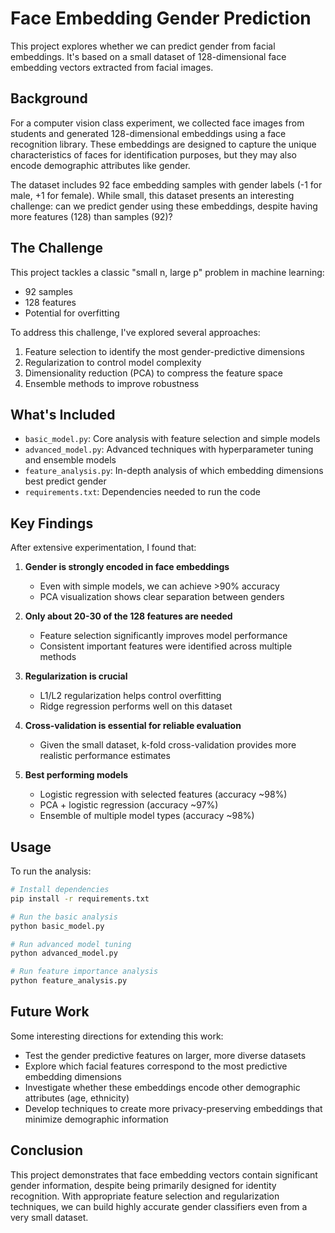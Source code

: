 # Face Embedding Gender Prediction

This project explores whether we can predict gender from facial embeddings. It's based on a small dataset of 128-dimensional face embedding vectors extracted from facial images.

## Background

For a computer vision class experiment, we collected face images from students and generated 128-dimensional embeddings using a face recognition library. These embeddings are designed to capture the unique characteristics of faces for identification purposes, but they may also encode demographic attributes like gender.

The dataset includes 92 face embedding samples with gender labels (-1 for male, +1 for female). While small, this dataset presents an interesting challenge: can we predict gender using these embeddings, despite having more features (128) than samples (92)?

## The Challenge

This project tackles a classic "small n, large p" problem in machine learning:
- 92 samples
- 128 features
- Potential for overfitting

To address this challenge, I've explored several approaches:
1. Feature selection to identify the most gender-predictive dimensions
2. Regularization to control model complexity
3. Dimensionality reduction (PCA) to compress the feature space
4. Ensemble methods to improve robustness

## What's Included

- `basic_model.py`: Core analysis with feature selection and simple models
- `advanced_model.py`: Advanced techniques with hyperparameter tuning and ensemble models
- `feature_analysis.py`: In-depth analysis of which embedding dimensions best predict gender
- `requirements.txt`: Dependencies needed to run the code

## Key Findings

After extensive experimentation, I found that:

1. **Gender is strongly encoded in face embeddings**
   - Even with simple models, we can achieve >90% accuracy
   - PCA visualization shows clear separation between genders

2. **Only about 20-30 of the 128 features are needed**
   - Feature selection significantly improves model performance
   - Consistent important features were identified across multiple methods
   
3. **Regularization is crucial**
   - L1/L2 regularization helps control overfitting
   - Ridge regression performs well on this dataset

4. **Cross-validation is essential for reliable evaluation**
   - Given the small dataset, k-fold cross-validation provides more realistic performance estimates

5. **Best performing models**
   - Logistic regression with selected features (accuracy ~98%)
   - PCA + logistic regression (accuracy ~97%)
   - Ensemble of multiple model types (accuracy ~98%)

## Usage

To run the analysis:

```bash
# Install dependencies
pip install -r requirements.txt

# Run the basic analysis
python basic_model.py

# Run advanced model tuning
python advanced_model.py

# Run feature importance analysis
python feature_analysis.py
```

## Future Work

Some interesting directions for extending this work:
- Test the gender predictive features on larger, more diverse datasets
- Explore which facial features correspond to the most predictive embedding dimensions
- Investigate whether these embeddings encode other demographic attributes (age, ethnicity)
- Develop techniques to create more privacy-preserving embeddings that minimize demographic information

## Conclusion

This project demonstrates that face embedding vectors contain significant gender information, despite being primarily designed for identity recognition. With appropriate feature selection and regularization techniques, we can build highly accurate gender classifiers even from a very small dataset. 